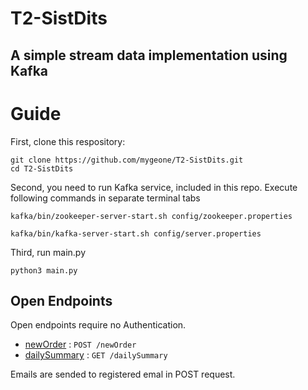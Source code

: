 # T2-SistDits
## A simple stream data implementation using Kafka 

# Guide
First, clone this respository:
```
git clone https://github.com/mygeone/T2-SistDits.git
cd T2-SistDits
```
Second, you need to run Kafka service, included in this repo.
Execute following commands in separate terminal tabs
```
kafka/bin/zookeeper-server-start.sh config/zookeeper.properties
```
```
kafka/bin/kafka-server-start.sh config/server.properties
```
 Third, run main.py
 ```
 python3 main.py
 ```
 ## Open Endpoints

Open endpoints require no Authentication.

* [newOrder](newOrder.md) : `POST /newOrder`
* [dailySummary](dailySummary.md) : `GET /dailySummary`

Emails are sended to registered emal in POST request.

